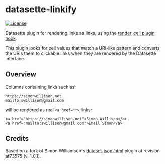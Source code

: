 # datasette-linkify

<!--[![PyPI](https://img.shields.io/pypi/v/datasette-linkify.svg)](https://pypi.org/project/datasette-linkify)-->
<!--[![Changelog](https://img.shields.io/github/v/release/ernstki/datasette-linkify?include_prereleases&label=changelog)](https://github.com/ernstki/datasette-linkify/releases)-->
<!--[![Tests](https://github.com/ernstki/datasette-linkify/workflows/Test/badge.svg)](https://github.com/ernstki/datasette-linkify/actions?query=workflow%3ATest)-->
[![License](https://img.shields.io/badge/license-Apache%202.0-blue.svg)](https://github.com/ernstki/datasette-linkify/blob/main/LICENSE)

Datasette plugin for rendering links as links, using the
[render_cell plugin hook][0].

This plugin looks for cell values that match a URI-like pattern and converts
the URIs them to clickable links when they are rendered by the Datasette
interface.


## Overview

Columns containing links such as:

    https://simonwillison.net
    mailto:swillison@gmail.com

will be rendered as real `<a href="">` links:

    <a href="https://simonwillison.net">Simon Willison</a>
    <a href="mailto:swillison@gmail.com">Email Simon</a>


## Credits

Based on a fork of Simon Williamson's [dataset-json-html][1] plugin at
revision af73575 (v. 1.0.1).


[0]: https://docs.datasette.io/en/stable/plugin_hooks.html#render-cell-value-column-table-database-datasette
[1]: https://github.com/simonw/datasette-json-html
